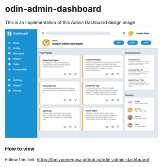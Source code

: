 # odin-admin-dashboard

This is an implementation of this Admin Dashboard design image

![dashboard design](./images/dashboard-project.png)

### How to view

Follow this link: https://biniyamnegasa.github.io/odin-admin-dashboard/
